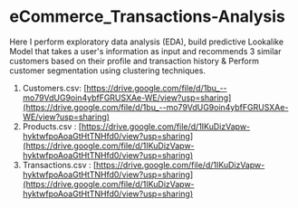 # eCommerce_Transactions-Analysis
Here I perform exploratory data analysis (EDA), build predictive Lookalike Model that takes a user's information as input and recommends 3 similar customers based on their profile and transaction history &amp; Perform customer segmentation using clustering techniques.
1. Customers.csv: [https://drive.google.com/file/d/1bu_--mo79VdUG9oin4ybfFGRUSXAe-WE/view?usp=sharing](https://drive.google.com/file/d/1bu_--mo79VdUG9oin4ybfFGRUSXAe-WE/view?usp=sharing)
2. Products.csv : [https://drive.google.com/file/d/1IKuDizVapw-hyktwfpoAoaGtHtTNHfd0/view?usp=sharing](https://drive.google.com/file/d/1IKuDizVapw-hyktwfpoAoaGtHtTNHfd0/view?usp=sharing)
3. Transactions.csv : [https://drive.google.com/file/d/1IKuDizVapw-hyktwfpoAoaGtHtTNHfd0/view?usp=sharing](https://drive.google.com/file/d/1IKuDizVapw-hyktwfpoAoaGtHtTNHfd0/view?usp=sharing)
